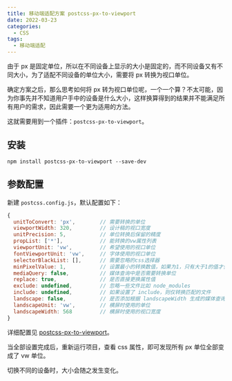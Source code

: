 ```yaml
---
title: 移动端适配方案 postcss-px-to-viewport
date: 2022-03-23
categories:
  - CSS
tags:
  - 移动端适配
---
```


由于 px 是固定单位，所以在不同设备上显示的大小是固定的，而不同设备又有不同大小，为了适配不同设备的单位大小，需要将 px 转换为视口单位。

确定方案之后，那么思考如何将 px 转为视口单位呢，一个一个算？不太可能，因为你事先并不知道用户手中的设备是什么大小，这样换算得到的结果并不能满足所有用户的需求，因此需要一个更为适用的方法。

这就需要用到一个插件：`postcss-px-to-viewport`。

## 安装

```
npm install postcss-px-to-viewport --save-dev
```

## 参数配置

新建 `postcss.config.js`，默认配置如下：

```js
{
  unitToConvert: 'px',        // 需要转换的单位
  viewportWidth: 320,         // 设计稿的视口宽度
  unitPrecision: 5,           // 单位转换后保留的精度
  propList: ['*'],            // 能转换的vw属性列表
  viewportUnit: 'vw',         // 希望使用的视口单位
  fontViewportUnit: 'vw',     // 字体使用的视口单位
  selectorBlackList: [],      // 需要忽略的css选择器
  minPixelValue: 1,           // 设置最小的转换数值，如果为1，只有大于1的值才会被转换
  mediaQuery: false,          // 媒体查询中是否需要转换单位
  replace: true,              // 是否直接更换属性值
  exclude: undefined,         // 忽略一些文件比如 node_modules
  include: undefined,         // 如果设置了 include，则仅转换匹配的文件
  landscape: false,           // 是否添加根据 landscapeWidth 生成的媒体查询条件 @media (orientation: landscape)
  landscapeUnit: 'vw',        // 横屏时使用的单位
  landscapeWidth: 568         // 横屏时使用的视口宽度
}
```

详细配置见 [postcss-px-to-viewport](https://github.com/evrone/postcss-px-to-viewport)。

当全部设置完成后，重新运行项目，查看 css 属性，即可发现所有 px 单位全部变成了 vw 单位。

切换不同的设备时，大小会随之发生变化。